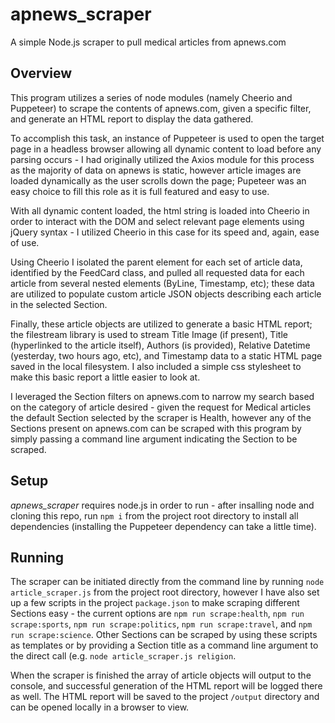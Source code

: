 # apnews_scraper
A simple Node.js scraper to pull medical articles from apnews.com

## Overview
This program utilizes a series of node modules (namely Cheerio and Puppeteer) to scrape the contents of apnews.com, given a specific filter, and generate an HTML report to display the data gathered.

To accomplish this task, an instance of Puppeteer is used to open the target page in a headless browser allowing all dynamic content to load before any parsing occurs - I had originally utilized the Axios module for this process as the majority of data on apnews is static, however article images are loaded dynamically as the user scrolls down the page; Pupeteer was an easy choice to fill this role as it is full featured and easy to use.

With all dynamic content loaded, the html string is loaded into Cheerio in order to interact with the DOM and select relevant page elements using jQuery syntax - I utilized Cheerio in this case for its speed and, again, ease of use.

Using Cheerio I isolated the parent element for each set of article data, identified by the FeedCard class, and pulled all requested data for each article from several nested elements (ByLine, Timestamp, etc); these data are utilized to populate custom article JSON objects describing each article in the selected Section.

Finally, these article objects are utilized to generate a basic HTML report; the filestream library is used to stream Title Image (if present), Title (hyperlinked to the article itself), Authors (is provided), Relative Datetime (yesterday, two hours ago, etc), and Timestamp data to a static HTML page saved in the local filesystem. I also included a simple css stylesheet to make this basic report a little easier to look at.

I leveraged the Section filters on apnews.com to narrow my search based on the category of article desired - given the request for Medical articles the default Section selected by the scraper is Health, however any of the Sections present on apnews.com can be scraped with this program by simply passing a command line argument indicating the Section to be scraped.

## Setup
*apnews_scraper* requires node.js in order to run - after insalling node and cloning this repo, run `npm i` from the project root directory to install all dependencies (installing the Puppeteer dependency can take a little time).

## Running
The scraper can be initiated directly from the command line by running `node article_scraper.js` from the project root directory, however I have also set up a few scripts in the project `package.json` to make scraping different Sections easy - the current options are `npm run scrape:health`, `npm run scrape:sports`, `npm run scrape:politics`, `npm run scrape:travel`, and `npm run scrape:science`. Other Sections can be scraped by using these scripts as templates or by providing a Section title as a command line argument to the direct call (e.g. `node article_scraper.js religion`.

When the scraper is finished the array of article objects will output to the console, and successful generation of the HTML report will be logged there as well. The HTML report will be saved to the project `/output` directory and can be opened locally in a browser to view.
